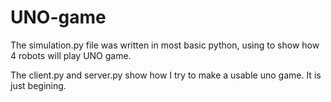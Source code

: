 # UNO-game

The simulation.py file was written in most basic python, using to show how 4 robots will play UNO game.

The client.py and server.py show how I try to make a usable uno game. It is just begining.

